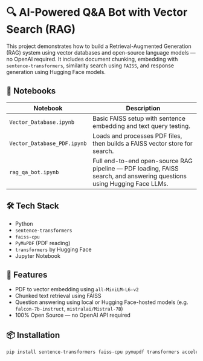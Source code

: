 # 🔍 AI-Powered Q&A Bot with Vector Search (RAG)

This project demonstrates how to build a Retrieval-Augmented Generation (RAG) system using vector databases and open-source language models — no OpenAI required. It includes document chunking, embedding with `sentence-transformers`, similarity search using `FAISS`, and response generation using Hugging Face models.

## 📁 Notebooks

| Notebook                | Description |
|-------------------------|-------------|
| `Vector_Database.ipynb` | Basic FAISS setup with sentence embedding and text query testing. |
| `Vector_Database_PDF.ipynb` | Loads and processes PDF files, then builds a FAISS vector store for search. |
| `rag_qa_bot.ipynb`      | Full end-to-end open-source RAG pipeline — PDF loading, FAISS search, and answering questions using Hugging Face LLMs. |

## 🛠 Tech Stack

- Python
- `sentence-transformers`
- `faiss-cpu`
- `PyMuPDF` (PDF reading)
- `transformers` by Hugging Face
- Jupyter Notebook

## 🚀 Features

- PDF to vector embedding using `all-MiniLM-L6-v2`
- Chunked text retrieval using FAISS
- Question answering using local or Hugging Face-hosted models (e.g. `falcon-7b-instruct`, `mistralai/Mistral-7B`)
- 100% Open Source — no OpenAI API required

## 📦 Installation

```bash
pip install sentence-transformers faiss-cpu pymupdf transformers accelerate
